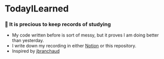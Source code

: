 # TodayILearned
 
### 📝 It is precious to keep records of studying
- My code written before is sort of messy, but it proves I am doing better than yesterday.
- I write down my recording in either [Notion](https://www.notion.so/Today-I-Learned-f0f446ed48514c4abe709b1d9278dccb) or this repository.
- Inspired by [jbranchaud](https://github.com/jbranchaud/til)
